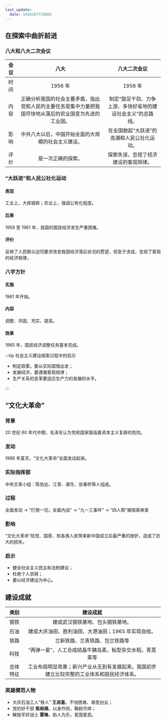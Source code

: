 ```yaml
---
last_update:
  date: 1694267720803
---
```


## 在探索中曲折前进

### 八大和八大二次会议

| 会议 |                                                   八大                                                   |                         八大二次会议                         |
| :--: | :------------------------------------------------------------------------------------------------------: | :----------------------------------------------------------: |
| 时间 |                                                 1956 年                                                  |                           1958 年                            |
| 内容 | 正确分析我国的社会主要矛盾，指出党和人民的主要任务是集中力量把我国尽快地从落后的农业国变为先进的工业国。 | 制定“鼓足干劲、力争上游、多快好省地的建设社会主义”的总路线。 |
| 影响 |                            中共八大以后，中国开始全面的大规模的社会主义建设。                            |          在全国掀起“大跃进”的高潮和人民公社化运动。          |
| 评价 |                                            是一次正确的探索。                                            |             探索失误，忽视了经济建设的客观规律。             |

### “大跃进”和人民公社化运动

#### 表现

工业上，大炼钢铁；农业上，强调公有化程度。

#### 后果

1959 至 1961 年，我国的国民经济发生严重困难。

#### 评价

反映了人民群众迫切要求改变我国经济落后状况的愿望，但急于求成，忽视了客观的经济规律。

### 八字方针

#### 实施

1961 年开始。

#### 内容

调整、巩固、充实、提高。

#### 效果

1965 年，国民经济调整任务基本完成。

:::tip 社会主义建设探索过程中的启示

- 制定政策，要从实际国情出发；
- 发展经济，要遵循客观规律；
- 生产关系的变革要适应生产力的发展的水平。

:::

## “文化大革命”

### 背景

20 世纪 60 年代中期，毛泽东认为党和国家面临着资本主义复辟的危险。

### 发动

1966 年夏天，“文化大革命”全面发动起来。

### 实际指挥部

中央文革小组：陈伯达、江青、康生、张春桥等人组成。

### 过程

全面发动 $\to$ “打倒一切，全面内战” $\to$ “九一三事件” $\to$ “四人帮”被隔离审查

### 影响

“文化大革命”给党、国家、和各族人民带来新中国成立后最严重的挫折，造成了巨大的损失。

### 启示

- 健全社会主义民主和法制建设；
- 杜绝个人崇拜；
- 要以经济建设为中心。

## 建设成就

|   类别   |                                          建设成就                                          |
| :------: | :----------------------------------------------------------------------------------------: |
|   钢铁   |                              建成武汉钢铁基地、包头钢铁基地。                              |
|   石油   |                    建成大庆油田、胜利油田、大港油田；1965 年实现自给。                     |
|   铁路   |                               兰新铁路、兰青铁路、包兰铁路等                               |
|   科技   |                  “两弹一星”，人工合成结晶牛胰岛素，籼型杂交水稻，青蒿素等                  |
| 总体特征 | 工业布局明显改善；新兴产业从无到有发展起来。我国初步建立比较完整的工业体系和国民经济体系。 |

### 英雄模范人物

- 大庆石油工人“铁人” **王进喜**。不怕困难、艰苦创业；
- 党的好干部 **焦裕禄**。以身作则，鞠躬尽瘁；
- 解放军好战士 **雷锋**。助人为乐，爱国爱民。
